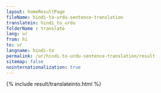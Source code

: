 ```yaml
---
layout: homeResultPage
fileName: hindi-to-urdu-sentence-translation
translatein: hindi_to_urdu
folderName : translate
lang: ur
from: hi
to: ur
langname: hindi-to
permalink: /ur/hindi-to-urdu-sentence-translation/result
sitemap: false
nointernationalization: true
---
```

{% include result/translateinto.html %}

<script src="/js/result/translation.js" data-foldername="{{page.folderName}}" data-lang="{{page.lang}}"></script>
